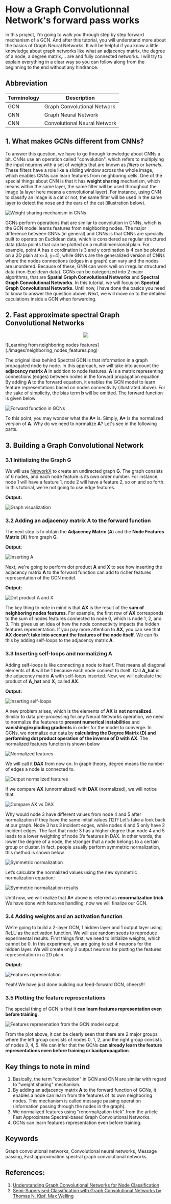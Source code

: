 # How a Graph Convolutionnal Network's forward pass works

In this project, I'm going to walk you through step by step forward mechanism of a GCN. And after this tutorial, 
you will understand more about the basics of Graph Neural Networks. It will be helpful if you know a little 
knowledge about graph networks like what an adjacency matrix, the degree of a node, a degree matrix,... are and
fully connected networks. I will try to explain everything in a clear way so you can follow along from the beginning
to the end without any hindrance.

## Abbreviation

| Terminology | Description |
| ----------- | ----------- |
| GCN      | Graph Convolutional Network       |
| GNN      | Graph Neural Network       |
| CNN   | Convolutional Neural Network        |

## 1. What makes GCNs different from CNNs?
To answer this question, we have to go through knowledge about CNNs a bit. CNNs use an operation called "convolution", which refers to multiplying the input neurons with a set of weights that are known as *filters* or *kernels*. These filters have a role like a sliding window across the whole image, which enables CNNs can learn features from neighboring cells. One of the special things about CNN is that it has **weight sharing** mechanism, which means within the same layer, the same filter will be used throughout the image (a layer here means a convolutional layer). For instance, using CNN to classify an image is a cat or not, the same filter will be used in the same layer to detect the nose and the ears of the cat (illustration below). 

![Weight sharing mechanism in CNNs](./images/weight_sharing_mechanism.png)

GCNs perform operations that are similar to convolution in CNNs, which is the GCN model learns features from neighboring nodes. The major difference between GNNs (in general) and CNNs is that CNNs are specially built to operate on Euclidean data, which is considered as regular structured data (data points that can be plotted on a multidimensional plain. For example, point A has x cordination is 3 and y cordination is 4 can be plotted on a 2D plain at x=3, y=4), while GNNs are the generalized version of CNNs where the nodes connections (edges in a graph) can vary and the nodes are unordered. Because of these, GNN can work well on irregular structured data (non-Euclidean data). 
GCNs can be categorized into 2 major algorithms, that are **Spatial Graph Convolutional Networks** and **Spectral Graph Convolutional Networks**. In this tutorial, we will focus on **Spectral Graph Convolutional Networks**. Until now, I have done the basics you need to know to answer the question above. Next, we will move on to the detailed caculations inside a GCN when forwarding.

## 2. Fast approximate spectral Graph Convolutional Networks

<p align="center">
  <img src="./images/neighboring_nodes_features.png" />
</p>
![Learning from neighboring nodes features](./images/neighboring_nodes_features.png)

The original idea behind Spectral GCN is that information in a graph propagated node by node. In this approach, we will take into account the **adjacency matrix A** in addition to node features. **A** is a matrix representing connections (edges) between nodes in the forward propagation equation. By adding **A** to the forward equation, it enables the GCN model to learn feature representations based on nodes connectivity (illustrated above). For the sake of simplicity, the bias term **b** will be omitted. The forward function is given below

![Forward function in GCNs](./images/forward_function.png)

To this point, you may wonder what the <strong>A*</strong> is. Simply, <strong>A*</strong> is the normalized version of **A**. Why do we need to normalize **A**? Let's see in the following parts.

## 3. Building a Graph Convolutional Network
### 3.1 Initializing the Graph G
We will use [NetworkX](https://networkx.org/) to create an undirected graph **G**. The graph consists of 6 nodes, and each node feature is its own order number. For instance, node 1 will have a feature 1, node 2 will have a feature 2, so on and so forth. In this tutorial, we're not going to use edge features.

**Output:**

![Graph visualization](./images/graph_visualization.png)

### 3.2 Adding an adjacency matrix A to the forward function
The next step is to obtain the **Adjacency Matrix** (**A**) and the **Node Features Matrix** (**X**) from graph **G**.

**Output:**

![Inserting A](./images/inserting_A.png)

Next, we're going to perform dot product **A** and **X** to see how inserting the adjacency matrix **A** to the forward function can add to richer features representation of the GCN model.

**Output:**

![Dot product A and X](./images/dot_product.png)

The key thing to note in mind is that **AX** is the result of the **sum of neighboring nodes features**. For example, the first row of **AX** corresponds to the sum of nodes features connected to node 0, which is node 1, 2, and 3. This gives us an idea of how the node connectivity impacts the hidden features representation. If you pay more attention to **AX**, you can see that **AX** **doesn't take into account the features of the node itself**. We can fix this by adding self-loops to the adjacency matrix **A**.
### 3.3 Inserting self-loops and normalizing A
Adding self-loops is like connecting a node to itself. That means all diagonal elements of **A** will be 1 because each node connect to itself. Call **A_hat** is the adjacency matrix **A** with self-loops inserted. Now, we will calculate the product of **A_hat** and **X**, called **AX**.

**Output:**

![Inserting self-loops](./images/inserting_self_loops.png)

A new problem arises, which is the elements of **AX** is **not normalized**. Similar to data pre-processing for any Neural Networks operation, we need to normalize the features to **prevent numerical instabilities** and **vanishing/exploding gradients** in order for the model to converge. In GCNs, we normalize our data by **calculating the Degree Matrix (D) and performing dot product operation of the inverse of D with AX**. The normalized features function is shown below

![Normalized features](./images/normalized_features.png)

We will call it **DAX** from now on. In graph theory, degree means the number of edges a node is connected to.

![Output normalized features](./images/output_normalized_features.png)

If we compare **AX** (unnormalized) with **DAX** (normalized), we will notice that:

![Compare AX vs DAX](./images/unnormalized_vs_normalized.png)

Why would node 3 have different values from node 4 and 5 after normalization if they have the same initial values (12)?
Let’s take a look back at our graph. Node 3 has 3 incident edges, while nodes 4 and 5 only have 2 incident edges. The fact that node 3 has a higher degree than node 4 and 5 leads to a lower weighting of node 3’s features in DAX. In other words, the lower the degree of a node, the stronger that a node belongs to a certain group or cluster.
In fact, people usually perform symmetric normalization, this method is shown below

![Symmetric normalization](./images/symmetric_normalization.png)

Let’s calculate the normalized values using the new symmetric normalization equation:

![Symmetric normalization results](./images/symmetric_normalization_results.png)

Until now, we will realize that <strong>A*</strong> above is referred as **renormalization trick**.
We have done with features handling, now we will finalize our GCN.
### 3.4 Adding weights and an activation function
We're going to build a 2-layer GCN, 1 hidden layer and 1 output layer using ReLU as the activation function. We will use random seeds to reproduce experimental results. First things first, we need to initialize weights, which cannot be 0. In this experiment, we are going to set 4 neurons for the hidden layer. We will create only 2 output neurons for plotting the features representation in a 2D plain.

**Output:**

![Features representation](./images/features_representation.png)

Yeah! We have just done building our feed-forward GCN, cheers!!! 
### 3.5 Plotting the feature representations
The special thing of GCN is that it **can learn features representation even before training**. 

![Features represenation from the GCN model output](./images/plot.png)

From the plot above, it can be clearly seen that there are 2 major groups, where the left group consists of nodes 0, 1, 2, and the right group consists of nodes 3, 4, 5. We can infer that the GCNs **can already learn the feature representations even before training or backpropagation**.


## Key things to note in mind
1. Basically, the term "convolution" in GCN and CNN are similar with regard to "weight sharing" mechanism.
2. By adding an adjacency matrix **A** to the forward function of GCNs, it enables a node can learn from the features of its own neighboring nodes. This mechanism is called message passing operation (information passing through the nodes in the graph).
3. We normalized features using "renormalization trick" from the article Fast Approximate Spectral-based Graph Convolutional Networks.
4. GCNs can learn features representation even before training.

## Keywords
Graph convolutional networks, Convolutional neural networks, Message passing, Fast approximation spectral graph convolutional networks



## References:
1. [Understanding Graph Convolutional Networks for Node Classification](https://towardsdatascience.com/understanding-graph-convolutional-networks-for-node-classification-a2bfdb7aba7b)
2. [Semi-Supervised Classification with Graph Convolutional Networks by Thomas N. Kipf, Max Welling](https://arxiv.org/abs/1609.02907)
